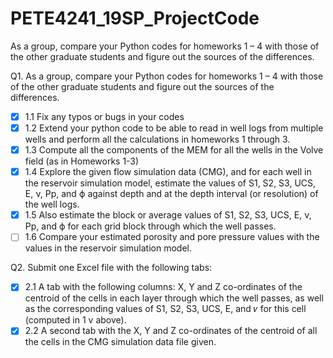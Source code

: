 # PETE4241_19SP_ProjectCode

As a group, compare your Python codes for homeworks 1 – 4 with those of the other graduate students and figure out the sources of the differences. 

Q1. As a group, compare your Python codes for homeworks 1 – 4 with those of the other graduate students and figure out the sources of the differences.
- [x] 1.1 Fix any typos or bugs in your codes
- [x] 1.2 Extend your python code to be able to read in well logs from multiple wells and perform all the calculations in homeworks 1 through 3.
- [x] 1.3 Compute all the components of the MEM for all the wells in the Volve field (as in Homeworks 1-3) 
- [x] 1.4 Explore the given flow simulation data (CMG), and for each well in the reservoir simulation model, estimate the values of S1, S2, S3, UCS, E, ν, Pp, and ϕ against depth and at the depth interval (or resolution) of the well logs.
- [x] 1.5 Also estimate the block or average values of S1, S2, S3, UCS, E, ν, Pp, and ϕ for each grid block through which the well passes.
- [ ] 1.6 Compare your estimated porosity and pore pressure values with the values in the reservoir simulation model.

Q2. Submit one Excel file with the following tabs:
- [x] 2.1 A tab with the following columns: X, Y and Z co-ordinates of the centroid of the cells in
each layer through which the well passes, as well as the corresponding values of S1, S2,
S3, UCS, E, and 𝜈 for this cell (computed in 1 v above).
- [x] 2.2 A second tab with the X, Y and Z co-ordinates of the centroid of all the cells in the CMG
simulation data file given. 
